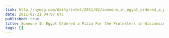 ```yaml
---
link: http://nymag.com/daily/intel/2011/02/someone_in_egypt_ordered_a_piz.html
date: 2011-02-21 04:07 UTC
published: true
title: Someone In Egypt Ordered a Pizza For the Protesters in Wisconsin -- Daily Intel
tags: []
---
```



